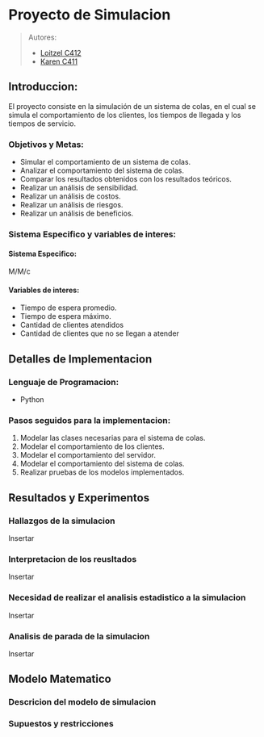 # Proyecto de Simulacion

> Autores:
> - [Loitzel C412]()
> - [Karen C411]()

## Introduccion:
El proyecto consiste en la simulación de un sistema de colas, en el cual se 
simula el comportamiento de los clientes, los tiempos de llegada y los tiempos 
de servicio. 

### Objetivos y Metas:
- Simular el comportamiento de un sistema de colas.
- Analizar el comportamiento del sistema de colas.
- Comparar los resultados obtenidos con los resultados teóricos.
- Realizar un análisis de sensibilidad.
- Realizar un análisis de costos.
- Realizar un análisis de riesgos.
- Realizar un análisis de beneficios.

### Sistema Especifico y variables de interes:
#### Sistema Especifico:
M/M/c
#### Variables de interes:
- Tiempo de espera promedio.
- Tiempo de espera máximo.
- Cantidad de clientes atendidos
- Cantidad de clientes que no se llegan a atender

## Detalles de Implementacion
### Lenguaje de Programacion:
- Python

### Pasos seguidos para la implementacion:
1. Modelar las clases necesarias para el sistema de colas.
2. Modelar el comportamiento de los clientes.
3. Modelar el comportamiento del servidor.
4. Modelar el comportamiento del sistema de colas.
5. Realizar pruebas de los modelos implementados.

## Resultados y Experimentos
### Hallazgos de la simulacion
Insertar 

### Interpretacion de los reusltados
Insertar

### Necesidad de realizar el analisis estadistico a la simulacion
Insertar

### Analisis de parada de la simulacion
Insertar

## Modelo Matematico
### Descricion del modelo de simulacion

### Supuestos y restricciones
